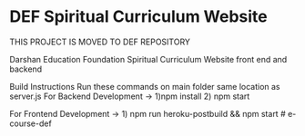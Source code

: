 # DEF Spiritual Curriculum Website

THIS PROJECT IS MOVED TO DEF REPOSITORY

Darshan Education Foundation Spiritual Curriculum Website front end and backend

Build Instructions
Run these commands on main folder same location as server.js
For Backend Development ->  1)npm install  2) npm start

For Frontend Development -> 1) npm run heroku-postbuild && npm start
#   e - c o u r s e - d e f  
 